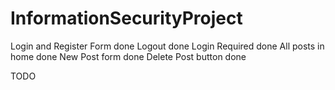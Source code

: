 # InformationSecurityProject

Login and Register Form done
Logout done
Login Required done
All posts in home done
New Post form done
Delete Post button done

TODO
